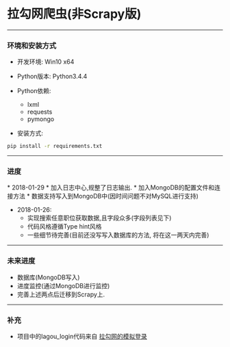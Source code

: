 # 拉勾网爬虫(非Scrapy版)

---

<h3 id="Env">环境和安装方式</h3>

* 开发环境: Win10 x64
* Python版本: Python3.4.4
* Python依赖:
    * lxml
    * requests
    * pymongo

* 安装方式:

```Bash
pip install -r requirements.txt
```

---

<h3 id="TimeLine">进度</h3>
* 2018-01-29
    * 加入日志中心,规整了日志输出.
    * 加入MongoDB的配置文件和连接方法
    * 数据支持写入到MongoDB中(因时间问题不对MySQL进行支持)

* 2018-01-26:
    * 实现搜索任意职位获取数据,且字段众多(字段列表见下)
    * 代码风格遵循Type hint风格
    * 一些细节待完善(目前还没写写入数据库的方法, 将在这一两天内完善)

---

<h3 id="Future">未来进度</h3>

* 数据库(MongoDB写入)
* 进度监控(通过MongoDB进行监控)
* 完善上述两点后迁移到Scrapy上.

---

<h3 id="Plus">补充</h3>

* 项目中的lagou_login代码来自 [拉勾网的模拟登录](https://github.com/laichilueng/lagou_login)